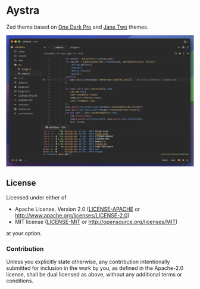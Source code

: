 # Aystra

Zed theme based on [One Dark Pro](https://marketplace.visualstudio.com/items?itemName=zhuangtongfa.Material-theme) and [Jane Two](https://marketplace.visualstudio.com/items?itemName=dotcypress.vscode-jane) themes.

<img alt="Aystra" src="./screenshots/aystra.png" />

## License

Licensed under either of

- Apache License, Version 2.0 ([LICENSE-APACHE](LICENSE-APACHE) or
  http://www.apache.org/licenses/LICENSE-2.0)
- MIT license ([LICENSE-MIT](LICENSE-MIT) or http://opensource.org/licenses/MIT)

at your option.

### Contribution

Unless you explicitly state otherwise, any contribution intentionally submitted
for inclusion in the work by you, as defined in the Apache-2.0 license, shall be
dual licensed as above, without any additional terms or conditions.
